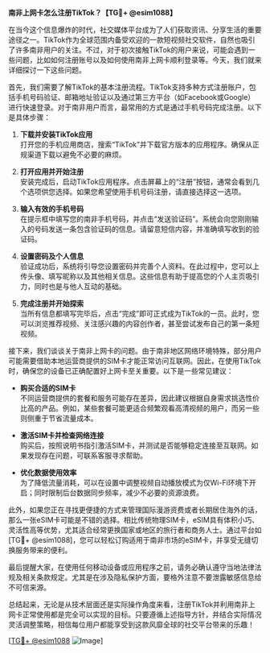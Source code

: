 **南非上网卡怎么注册TikTok？【TG💪+ @esim1088】**

在当今这个信息爆炸的时代，社交媒体平台成为了人们获取资讯、分享生活的重要途径之一。TikTok作为全球范围内备受欢迎的一款短视频社交软件，自然也吸引了许多南非用户的关注。不过，对于初次接触TikTok的用户来说，可能会遇到一些问题，比如如何注册账号以及如何使用南非上网卡顺利登录等。今天，我们就来详细探讨一下这些问题。

首先，我们需要了解TikTok的基本注册流程。TikTok支持多种方式注册账户，包括手机号码验证、邮箱地址验证以及通过第三方平台（如Facebook或Google）进行快速登录。对于南非用户而言，最常用的方式是通过手机号码完成注册。以下是具体步骤：

1. **下载并安装TikTok应用**  
   打开您的手机应用商店，搜索“TikTok”并下载官方版本的应用程序。确保从正规渠道下载以避免不必要的麻烦。

2. **打开应用并开始注册**  
   安装完成后，启动TikTok应用程序。点击屏幕上的“注册”按钮，通常会看到几个选项供您选择。如果您希望使用手机号码注册，请直接选择这一选项。

3. **输入有效的手机号码**  
   在提示框中填写您的南非手机号码，并点击“发送验证码”。系统会向您刚刚输入的号码发送一条包含验证码的信息。请留意短信内容，并准确填写收到的验证码。

4. **设置密码及个人信息**  
   验证成功后，系统将引导您设置密码并完善个人资料。在此过程中，您可以上传头像、填写昵称以及其他相关信息。这些信息有助于提高您的个人主页吸引力，同时也是与他人互动的基础。

5. **完成注册并开始探索**  
   当所有信息都填写完毕后，点击“完成”即可正式成为TikTok的一员。此时，您可以浏览推荐视频、关注感兴趣的内容创作者，甚至尝试发布自己的第一条短视频。

接下来，我们谈谈关于南非上网卡的问题。由于南非地区网络环境特殊，部分用户可能需要借助本地运营商提供的SIM卡才能正常访问互联网。因此，在使用TikTok时，确保您的设备已正确配置好上网卡至关重要。以下是一些常见建议：

- **购买合适的SIM卡**  
  不同运营商提供的套餐和服务可能存在差异，因此建议根据自身需求挑选性价比高的产品。例如，某些套餐可能更适合频繁观看高清视频的用户，而另一些则侧重于节省流量成本。

- **激活SIM卡并检查网络连接**  
  购买后，按照说明书指引激活SIM卡，并测试是否能够稳定连接至互联网。如果发现存在问题，可联系客服寻求帮助。

- **优化数据使用效率**  
  为了降低流量消耗，可以在设置中调整视频自动播放模式为仅Wi-Fi环境下开启；同时限制后台数据同步频率，减少不必要的资源浪费。

此外，如果您正在寻找更便捷的方式来管理国际漫游资费或者长期居住海外的话，那么一张eSIM卡可能是不错的选择。相比传统物理SIM卡，eSIM具有体积小巧、灵活性高等优势，尤其适合经常更换国家或地区的旅行者和商务人士。通过平台如[TG💪+ @esim1088]，您可以轻松订购适用于南非市场的eSIM卡，并享受无缝切换服务带来的便利。

最后提醒大家，在使用任何移动设备或应用程序之前，请务必确认遵守当地法律法规及相关条款规定。尤其是在涉及隐私保护方面，要格外注意不要泄露敏感信息给不可信来源。

总结起来，无论是从技术层面还是实际操作角度来看，注册TikTok并利用南非上网卡正常使用都是完全可以实现的目标。只要遵循上述指导方针，并结合实际情况灵活调整策略，相信每位用户都能享受到这款风靡全球的社交平台带来的乐趣！

[[TG💪+ @esim1088](https://t.me/s/esim1088) ![Image](https://i.postimg.cc/4NQfJmqS/Snipaste-2025-05-13-00-14-12.png)]